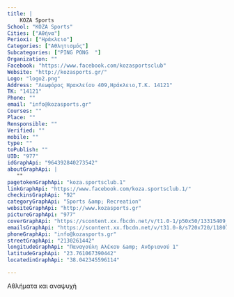 ```yaml
---
title: |
    KOZA Sports
School: "KOZA Sports"
Cities: ["Αθήνα"]
Perioxi: ["Ηράκλειο"]
Categories: ["Αθλητισμός"]
Subcategories: ["PING PONG  "]
Organization: ""
Facebook: "https://www.facebook.com/kozasportsclub"
Website: "http://kozasports.gr/"
Logo: "logo2.png"
Address: "Λεωφόρος Ηρακλείου 409,Ηράκλειο,Τ.Κ. 14121"
TK: "14121"
Phone: ""
email: "info@kozasports.gr"
Courses: ""
Place: ""
Rensponsible: ""
Verified: ""
mobile: ""
type: ""
toPublish: ""
UID: "977"
idGraphApi: "964392840273542"
aboutGraphApi: | 
   ""
pagetokenGraphApi: "koza.sportsclub.1"
linkGraphApi: "https://www.facebook.com/koza.sportsclub.1/"
checkinsGraphApi: "92"
categoryGraphApi: "Sports &amp; Recreation"
websiteGraphApi: "http://www.kozasports.gr"
pictureGraphApi: "977"
coverGraphApi: "https://scontent.xx.fbcdn.net/v/t1.0-1/p50x50/13315409_1129592340420257_8951934899149441933_n.jpg?oh=05c90c2c287e5f8298368e79d5dc1ea5&amp;oe=5B35E941"
emailsGraphApi: "https://scontent.xx.fbcdn.net/v/t31.0-8/s720x720/11807403_964393253606834_5661936224431746609_o.jpg?oh=e6340a1e607d9023d2f4dba46a8ad26a&amp;oe=5B049ED2"
phoneGraphApi: "info@kozasports.gr"
streetGraphApi: "2130261442"
longitudeGraphApi: "Παναγούλη Αλέκου &amp; Ανδριανού 1"
latitudeGraphApi: "23.761067390442"
locatedinGraphApi: "38.042345596114"

---
```


Αθλήματα και αναψυχή

